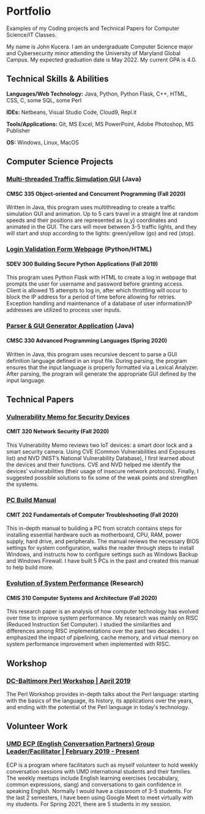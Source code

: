 # Portfolio
Examples of my Coding projects and Technical Papers for Computer Science/IT Classes.

My name is John Kucera. I am an undergraduate Computer Science major and Cybersecurity minor attending the University of Maryland Global Campus. My expected graduation date is May 2022. My current GPA is 4.0.

## Technical Skills & Abilities

**Languages/Web Technology:**
Java, Python, Python Flask, C++, HTML, CSS, C, some SQL, some Perl

**IDEs:**
Netbeans, Visual Studio Code, Cloud9, Repl.it

**Tools/Applications:**
Git, MS Excel, MS PowerPoint, Adobe Photoshop, MS Publisher

**OS:**
Windows, Linux, MacOS

## Computer Science Projects

### [Multi-threaded Traffic Simulation GUI](./Multi-threadedTrafficSimulationGUI) (Java)
#### CMSC 335 Object-oriented and Concurrent Programming (Fall 2020)

Written in Java, this program uses multithreading to create a traffic simulation GUI and animation. Up to 5 cars travel in a straight line at random speeds and their positions are represented as (x,y) coordinates and animated in the GUI. The cars will move between 3-5 traffic lights, and they will start and stop according to the lights: green/yellow (go) and red (stop).

### [Login Validation Form Webpage](./LoginValidationWebpage) (Python/HTML)
#### SDEV 300 Building Secure Python Applications (Fall 2019)

This program uses Python Flask with HTML to create a log in webpage that prompts the user for username and password before granting access. Client is allowed 15 attempts to log in, after which throttling will occur to block the IP address for a period of time before allowing for retries. Exception handling and maintenance of a database of user information/IP addresses are utilized to process user inputs.

### [Parser & GUI Generator Application](./Parser&GUIGenerator) (Java)
#### CMSC 330 Advanced Programming Languages (Spring 2020)

Written in Java, this program uses recursive descent to parse a GUI definition language defined in an input file.  During parsing, the program ensures that the input language is properly formatted via a Lexical Analyzer.  After parsing, the program will generate the appropriate GUI defined by the input language.

## Technical Papers

### [Vulnerability Memo for Security Devices](./VulnerabilityMemo.pdf)
#### CMIT 320 Network Security (Fall 2020)

This Vulnerability Memo reviews two IoT devices: a smart door lock and a smart security camera. Using CVE (Common Vulnerabilities and Exposures list) and NVD (NIST’s National Vulnerability Database), I first learned about the devices and their functions.  CVE and NVD helped me identify the devices’ vulnerabilities (their usage of insecure network protocols). Finally, I suggested possible solutions to fix some of the weak points and strengthen the systems.

### [PC Build Manual](./PCBuildManual.pdf) 
#### CMIT 202 Fundamentals of Computer Troubleshooting (Fall 2020)

This in-depth manual to building a PC from scratch contains steps for installing essential hardware such as motherboard, CPU, RAM, power supply, hard drive, and peripherals. The manual reviews the necessary BIOS settings for system configuration, walks the reader through steps to install Windows, and instructs how to configure settings such as Windows Backup and Windows Firewall. I have built 5 PCs in the past and created this manual to help build more.

### [Evolution of System Performance](./SystemPerformance-ResearchPaper.pdf) (Research)
#### CMIS 310 Computer Systems and Architecture (Fall 2020)

This research paper is an analysis of how computer technology has evolved over time to improve system performance. My research was mainly on RISC (Reduced Instruction Set Computer). I studied the similarities and differences among RISC implementations over the past two decades. I emphasized the impact of pipelining, cache memory, and virtual memory on system performance improvement when implemented with RISC.

## Workshop

### [DC-Baltimore Perl Workshop | April 2019](https://dcbpw.org/dcbpw2020/)

The Perl Workshop provides in-depth talks about the Perl language: starting with the basics of the language, its history, its applications over the years, and ending with the potential of the Perl language in today's technology.

## Volunteer Work

### [UMD ECP (English Conversation Partners) Group Leader/Facilitator | February 2019 - Present](http://ecpumd.weebly.com/)

ECP is a program where facilitators such as myself volunteer to hold weekly conversation sessions with UMD international students and their families. The weekly meetups include English learning exercises (vocabulary, common expressions, slang) and conversations to gain confidence in speaking English. Normally I would have a classroom of 3-5 students. For the last 2 semesters, I have been using Google Meet to meet virtually with my students. For Spring 2021, there are 5 students in my session.
